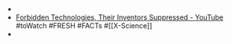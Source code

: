 -
- [Forbidden Technologies, Their Inventors Suppressed - YouTube](https://www.youtube.com/watch?v=o3HZAXusHAI) #toWatch #FRESH #FACTs #[[X-Science]]
-